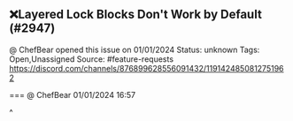 ## ❌Layered Lock Blocks Don't Work by Default (#2947)
@ ChefBear opened this issue on 01/01/2024
Status: unknown
Tags: Open,Unassigned
Source: #feature-requests https://discord.com/channels/876899628556091432/1191424850812751962


=== @ ChefBear 01/01/2024 16:57

^
